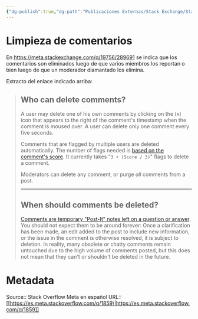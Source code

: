 ```yaml
---
{"dg-publish":true,"dg-path":"Publicaciones Externas/Stack Exchange/Stack Overflow en español/Stack Overflow en español Meta/es.meta.stackoverflow.com-1859.md","permalink":"/publicaciones-externas/stack-exchange/stack-overflow-en-espanol/stack-overflow-en-espanol-meta/es-meta-stackoverflow-com-1859/","title":"Limpieza de comentarios","hide":true,"noteIcon":"\"0\"","created":"2024-04-03T12:49:10.593-06:00","updated":"2024-04-05T16:44:00.951-06:00"}
---
```


# Limpieza de comentarios

En https://meta.stackexchange.com/q/19756/289691 se indica que los comentarios son eliminados luego de que varios miembros los reportan o bien luego de que un moderador diamantado los elimina.

Extracto del enlace indicado arriba:

> ## Who can delete comments? 
> 
> A user may delete one of his own comments by clicking on the (x) icon
> that appears to the right of the comment's timestamp when the comment
> is moused over. A user can delete only one comment every five seconds.
> 
> Comments that are flagged by multiple users are deleted automatically.
> The number of flags needed is [based on the comment's
> score](https://meta.stackexchange.com/questions/138168/reduce-the-threshold-for-comment-deletion-with-flags?lq=1#comment388189_138168).  It currently takes "`3 + (Score / 3)`" flags to delete a comment.
> 
> Moderators can delete any comment, or purge *all* comments from a
> post.
> 
> ---
> 
> ## When should comments be deleted?
> 
> [Comments are temporary "Post-It" notes left on a question or
> answer](https://meta.stackoverflow.com/privileges/comment). You should
> not expect them to be around forever: Once a clarification has been
> made, an edit added to the post to include new information, or the
> issue in the comment is otherwise resolved, it is subject to deletion.
> In reality, many obsolete or chatty comments remain untouched due to
> the high volume of comments posted, but this does not mean that they
> can't or shouldn't be deleted in the future.

# Metadata
Source:: Stack Overflow Meta en español
URL:: [[https://es.meta.stackoverflow.com/q/1859\|https://es.meta.stackoverflow.com/q/1859]]

